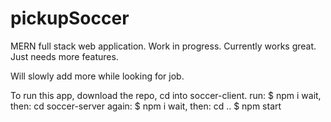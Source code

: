# pickupSoccer

MERN full stack web application. Work in progress. Currently works great. Just needs more features. 

Will slowly add more while looking for job. 

To run this app, download the repo, cd into soccer-client. 
run: 
$ npm i
wait, then:
cd soccer-server
again: 
$ npm i
wait, then: 
cd ..
$ npm start


